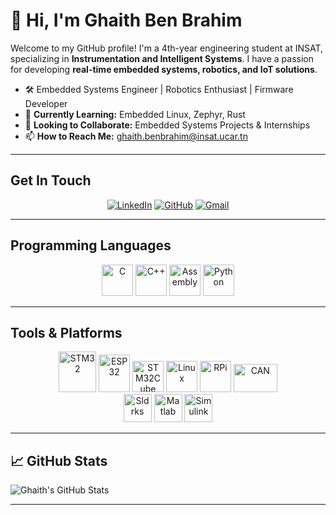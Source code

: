 # 👋 Hi, I'm Ghaith Ben Brahim
Welcome to my GitHub profile! I'm a 4th-year engineering student at INSAT, specializing in **Instrumentation and Intelligent Systems**. I have a passion for developing **real-time embedded systems, robotics, and IoT solutions**.  
- 🛠️ Embedded Systems Engineer | Robotics Enthusiast | Firmware Developer  
- 🌱 **Currently Learning:** Embedded Linux, Zephyr, Rust  
- 👯 **Looking to Collaborate:** Embedded Systems Projects & Internships  
- 📫 **How to Reach Me:** ghaith.benbrahim@insat.ucar.tn

---

## Get In Touch
<p align="center">
<a href="https://www.linkedin.com/in/ghaith-ben-brahim" target="_blank" rel="nofollow"><img alt="LinkedIn" src="https://img.shields.io/badge/Linkedin-0a66c2?style=for-the-badge&logo=linkedin&logoColor=white" /></a>
<a href="https://github.com/GhaithhBenbrahim" target="_blank" rel="nofollow"><img alt="GitHub" src="https://img.shields.io/badge/GitHub-100000?style=for-the-badge&logo=github&logoColor=white" /></a>
<a href="mailto:ghaith.benbrahim@insat.ucar.tn" target="_blank" rel="nofollow"><img alt="Gmail" src="https://img.shields.io/badge/Gmail-yellow?style=for-the-badge&logo=Gmail&logoColor=white"/></a>
</p>

---

## Programming Languages
<p align="center">
<img width="50" height="50" src="https://upload.wikimedia.org/wikipedia/commons/thumb/1/18/C_Programming_Language.svg/570px-C_Programming_Language.svg.png?20201031132917" alt="C"/>
<img width="50" height="50" src="https://raw.githubusercontent.com/isocpp/logos/master/cpp_logo.png" alt="C++"/>
<img width="50" height="50" src="https://github.com/user-attachments/assets/9b89d3cc-a9e2-4e19-b559-9009a8b5a777" alt="Assembly"/>
<img width="50" height="50" src="https://www.svgrepo.com/show/452091/python.svg" alt="Python"/>
</p>

---

## Tools & Platforms
<p align="center">
<img width="60" height="65" src="https://github.com/user-attachments/assets/3be6c156-6cf4-4a45-b998-dbf3ed4a1903" alt="STM32"/>
<img width="50" height="60" src="https://pbs.twimg.com/profile_images/773245254979903488/yB0xE3NR_400x400.jpg" alt="ESP32"/>
<img width="50" height="50" src="https://encrypted-tbn0.gstatic.com/images?q=tbn:ANd9GcSEJPAyrjz46qzrUPgiYMUXFmLgKP0oTViw3tQjetPdmJg5PZfIp-OoL07DV_5Z5Pa3ow8&usqp=CAU" alt="STM32Cube"/>
<img width="50" height="50" src="https://upload.wikimedia.org/wikipedia/commons/thumb/3/35/Tux.svg/1727px-Tux.svg.png" alt="Linux"/>
<img width="50" height="50" src="https://upload.wikimedia.org/wikipedia/fr/thumb/3/3b/Raspberry_Pi_logo.svg/1200px-Raspberry_Pi_logo.svg.png" alt="RPi"/>
<img width="70" height="45" src="https://cdn.chipkin.com/assets/uploads/2018/Oct/Can_logo_26-13-54-46.png" alt="CAN"/>
<br>
<img width="45" height="45" src="https://banner2.cleanpng.com/20180425/kqw/ave9q5ayl.webp" alt="Sldrks"/>
<img width="45" height="45" src="https://upload.wikimedia.org/wikipedia/commons/thumb/2/21/Matlab_Logo.png/1200px-Matlab_Logo.png" alt="Matlab"/>
<img width="45" height="45" src="https://upload.wikimedia.org/wikipedia/commons/3/36/Simulink_Logo_%28non-wordmark%29.png" alt="Simulink"/>
</p>

---

## 📈 GitHub Stats
![Ghaith's GitHub Stats](https://github-readme-stats.vercel.app/api?username=GhaithhBenbrahim&show_icons=true&theme=radical)

---


